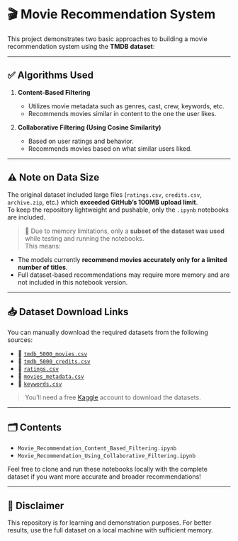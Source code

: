 # 🎬 Movie Recommendation System

This project demonstrates two basic approaches to building a movie recommendation system using the **TMDB dataset**:

---

## ✅ Algorithms Used

1. **Content-Based Filtering**  
   - Utilizes movie metadata such as genres, cast, crew, keywords, etc.  
   - Recommends movies similar in content to the one the user likes.

2. **Collaborative Filtering (Using Cosine Similarity)**  
   - Based on user ratings and behavior.  
   - Recommends movies based on what similar users liked.

---

## ⚠️ Note on Data Size

The original dataset included large files (`ratings.csv`, `credits.csv`, `archive.zip`, etc.) which **exceeded GitHub’s 100MB upload limit**.  
To keep the repository lightweight and pushable, only the `.ipynb` notebooks are included.

> 📌 Due to memory limitations, only a **subset of the dataset was used** while testing and running the notebooks.  
This means:
- The models currently **recommend movies accurately only for a limited number of titles**.
- Full dataset-based recommendations may require more memory and are not included in this notebook version.

---

## 📥 Dataset Download Links

You can manually download the required datasets from the following sources:

- 📁 [`tmdb_5000_movies.csv`](https://www.kaggle.com/datasets/tmdb/tmdb-movie-metadata)
- 📁 [`tmdb_5000_credits.csv`](https://www.kaggle.com/datasets/tmdb/tmdb-movie-metadata)
- 📁 [`ratings.csv`](https://www.kaggle.com/datasets/rounakbanik/the-movies-dataset)
- 📁 [`movies_metadata.csv`](https://www.kaggle.com/datasets/rounakbanik/the-movies-dataset)
- 📁 [`keywords.csv`](https://www.kaggle.com/datasets/rounakbanik/the-movies-dataset)

> You’ll need a free [Kaggle](https://www.kaggle.com) account to download the datasets.

---

## 🗂️ Contents

- `Movie_Recommendation_Content_Based_Filtering.ipynb`  
- `Movie_Recommendation_Using_Collaborative_Filtering.ipynb`

Feel free to clone and run these notebooks locally with the complete dataset if you want more accurate and broader recommendations!

---

## 📌 Disclaimer

This repository is for learning and demonstration purposes. For better results, use the full dataset on a local machine with sufficient memory.
